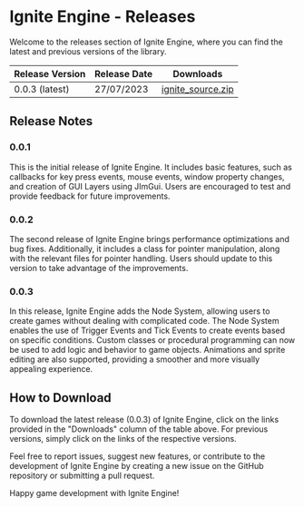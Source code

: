 # Ignite Engine - Releases

Welcome to the releases section of Ignite Engine, where you can find the latest and previous versions of the library.

| Release Version | Release Date | Downloads                                                     |
|-----------------|--------------|---------------------------------------------------------------|
| 0.0.3 (latest)  | 27/07/2023   |[ignite_source.zip](https://github.com/Vitorhenriquesilvadesa/IgniteEngine/blob/main/releases/Releases.md)  |

## Release Notes

### 0.0.1

This is the initial release of Ignite Engine. It includes basic features, such as callbacks for key press events, mouse events, window property changes, and creation of GUI Layers using JImGui. Users are encouraged to test and provide feedback for future improvements.

### 0.0.2

The second release of Ignite Engine brings performance optimizations and bug fixes. Additionally, it includes a class for pointer manipulation, along with the relevant files for pointer handling. Users should update to this version to take advantage of the improvements.

### 0.0.3

In this release, Ignite Engine adds the Node System, allowing users to create games without dealing with complicated code. The Node System enables the use of Trigger Events and Tick Events to create events based on specific conditions. Custom classes or procedural programming can now be used to add logic and behavior to game objects. Animations and sprite editing are also supported, providing a smoother and more visually appealing experience.

## How to Download

To download the latest release (0.0.3) of Ignite Engine, click on the links provided in the "Downloads" column of the table above. For previous versions, simply click on the links of the respective versions.

Feel free to report issues, suggest new features, or contribute to the development of Ignite Engine by creating a new issue on the GitHub repository or submitting a pull request.

Happy game development with Ignite Engine!
